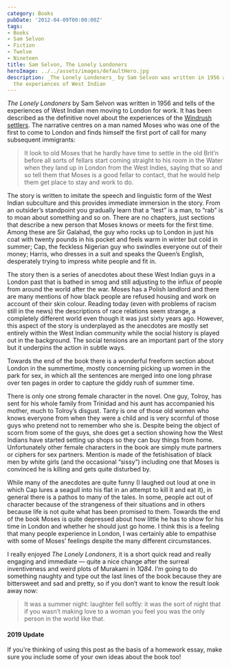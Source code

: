 ```yaml
---
category: Books
pubDate: '2012-04-09T00:00:00Z'
tags:
- Books
- Sam Selvon
- Fiction
- Twelve
- Nineteen
title: Sam Selvon, The Lonely Londoners
heroImage: ../../assets/images/defaultHero.jpg
description: _The Lonely Londoners_ by Sam Selvon was written in 1956 and tells of
  the experiences of West Indian
---
```

_The Lonely Londoners_ by Sam Selvon was written in 1956 and tells of the experiences of West Indian men moving to London for work. It has been described as the definitive novel about the experiences of the [Windrush settlers](http://www.nationalarchives.gov.uk/museum/item.asp?item_id=50). The narrative centres on a man named Moses who was one of the first to come to London and finds himself the first port of call for many subsequent immigrants:

> It look to old Moses that he hardly have time to settle in the old Brit’n before all sorts of fellars start coming straight to his room in the Water when they land up in London from the West Indies, saying that so and so tell them that Moses is a good fellar to contact, that he would help them get place to stay and work to do.

The story is written to imitate the speech and linguistic form of the West Indian subculture and this provides immediate immersion in the story. From an outsider’s standpoint you gradually learn that a “test” is a man, to “rab” is to moan about something and so on. There are no chapters, just sections that describe a new person that Moses knows or meets for the first time. Among these are Sir Galahad, the guy who rocks up to London in just his coat with twenty pounds in his pocket and feels warm in winter but cold in summer; Cap, the feckless Nigerian guy who swindles everyone out of their money; Harris, who dresses in a suit and speaks the Queen’s English, desperately trying to impress white people and fit in.

The story then is a series of anecdotes about these West Indian guys in a London past that is bathed in smog and still adjusting to the influx of people from around the world after the war. Moses has a Polish landlord and there are many mentions of how black people are refused housing and work on account of their skin colour. Reading today (even with problems of racism still in the news) the descriptions of race relations seem strange, a completely different world even though it was just sixty years ago. However, this aspect of the story is underplayed as the anecdotes are mostly set entirely within the West Indian community while the social history is played out in the background. The social tensions are an important part of the story but it underpins the action in subtle ways.

Towards the end of the book there is a wonderful freeform section about London in the summertime, mostly concerning picking up women in the park for sex, in which all the sentences are merged into one long phrase over ten pages in order to capture the giddy rush of summer time.

There is only one strong female character in the novel. One guy, Tolroy, has sent for his whole family from Trinidad and his aunt has accompanied his mother, much to Tolroy’s disgust. Tanty is one of those old women who knows everyone from when they were a child and is very scornful of those guys who pretend not to remember who she is. Despite being the object of scorn from some of the guys, she does get a section showing how the West Indians have started setting up shops so they can buy things from home. Unfortunately other female characters in the book are simply mute partners or ciphers for sex partners. Mention is made of the fetishisation of black men by white girls (and the occasional “sissy”) including one that Moses is convinced he is killing and gets quite disturbed by.

While many of the anecdotes are quite funny (I laughed out loud at one in which Cap lures a seagull into his flat in an attempt to kill it and eat it), in general there is a pathos to many of the tales. In some, people act out of character because of the strangeness of their situations and in others because life is not quite what has been promised to them. Towards the end of the book Moses is quite depressed about how little he has to show for his time in London and whether he should just go home. I think this is a feeling that many people experience in London, I was certainly able to empathise with some of Moses’ feelings despite the many different circumstances.

I really enjoyed _The Lonely Londoners_, it is a short quick read and really engaging and immediate — quite a nice change after the surreal inventiveness and weird plots of Murakami in _1Q84_. I’m going to do something naughty and type out the last lines of the book because they are bittersweet and sad and pretty, so if you don’t want to know the result look away now:

> It was a summer night: laughter fell softly: it was the sort of night that if you wasn’t making love to a woman you feel you was the only person in the world like that.

#### 2019 Update
If you're thinking of using this post as the basis of a homework essay, make sure you include some of your own ideas about the book too!